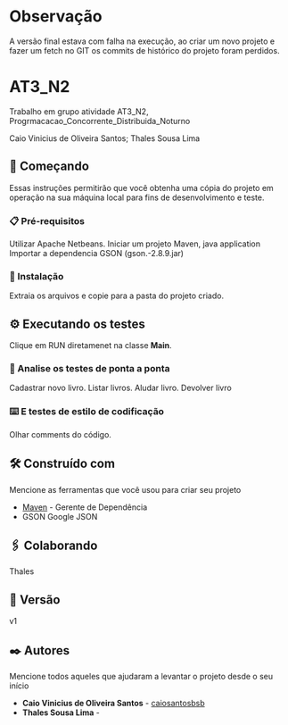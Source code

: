 # Observação
A versão final estava com falha na execução, ao criar um novo projeto e fazer um fetch no GIT os commits de histórico do projeto foram perdidos.

# AT3_N2 

Trabalho em grupo atividade AT3_N2, Progrmacacao_Concorrente_Distribuida_Noturno

Caio Vinicius de Oliveira Santos;
Thales Sousa Lima

## 🚀 Começando

Essas instruções permitirão que você obtenha uma cópia do projeto em operação na sua máquina local para fins de desenvolvimento e teste.


### 📋 Pré-requisitos

Utilizar Apache Netbeans.
Iniciar um projeto Maven, java application
Importar a dependencia GSON (gson.-2.8.9.jar)

### 🔧 Instalação

Extraia os arquivos e copie para a pasta do projeto criado.

## ⚙️ Executando os testes

Clique em RUN diretamenet na classe **Main**.

### 🔩 Analise os testes de ponta a ponta

Cadastrar novo livro.
Listar livros.
Aludar livro.
Devolver livro

### ⌨️ E testes de estilo de codificação

Olhar comments do código.

## 🛠️ Construído com

Mencione as ferramentas que você usou para criar seu projeto
* [Maven](https://maven.apache.org/) - Gerente de Dependência
* GSON Google JSON

## 🖇️ Colaborando

Thales

## 📌 Versão

v1
## ✒️ Autores

Mencione todos aqueles que ajudaram a levantar o projeto desde o seu início

* **Caio Vinicius de Oliveira Santos**  - [caiosantosbsb](https://github.com/caiosantosbsb)
* **Thales Sousa Lima** - 


